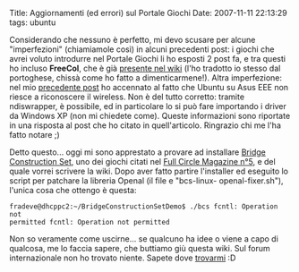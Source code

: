 Title: Aggiornamenti (ed errori) sul Portale Giochi
Date:  2007-11-11 22:13:29
tags: ubuntu

Considerando che nessuno è perfetto, mi devo
scusare per alcune "imperfezioni" (chiamiamole così) in alcuni precedenti
post: i giochi che avrei voluto introdurre nel Portale Giochi li ho esposti 2
post fa, e tra questi ho incluso **FreeCol**, che è già [presente nel wiki][1]
(l'ho tradotto io stesso dal portoghese, chissà come ho fatto a
dimenticarmene!). Altra imperfezione: nel mio [precedente post][2] ho
accennato al fatto che Ubuntu su Asus EEE non riesce a riconoscere il
wireless. Non è del tutto corretto: tramite ndiswrapper, è possibile, ed in
particolare lo si può fare importando i driver da Windows XP (non mi chiedete
come). Queste informazioni sono riportate in una risposta al post che ho
citato in quell'articolo. Ringrazio chi me l'ha fatto notare ;)


Detto questo... oggi mi sono apprestato a provare ad installare [Bridge Construction
Set][3], uno dei giochi citati nel [Full Circle Magazine n°5][4], e del quale
vorrei scrivere la wiki. Dopo aver fatto partire l'installer ed
eseguito lo script per patchare la libreria Openal (il file e "bcs-linux-
openal-fixer.sh"), l'unica cosa che ottengo è questa:

	fradeve@dhcppc2:~/BridgeConstructionSetDemo$ ./bcs fcntl: Operation not
	permitted fcntl: Operation not permitted

Non so veramente come uscirne... se qualcuno ha idee o viene a capo di qualcosa, me lo faccia sapere, che buttiamo
giù questa wiki. Sul forum internazionale non ho trovato niente. Sapete dove
[trovarmi][5] :D

   [1]: http://wiki.ubuntu-it.org/Giochi/Strategia/FreeCol

   [2]: http://dl.dropbox.com/u/369614/blog/public_html/FradeveOpenblog/posts/2007/11/ubuntu-710-su-asus-eee-pc.html

   [3]: http://www.garagegames.com/products/17/

   [4]: http://fullcirclemagazine.org/issue-5

   [5]: http://wiki.ubuntu-it.org/FrancescoDeVirgilio
